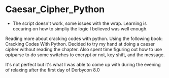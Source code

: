 # Caesar_Cipher_Python

* The script doesn't work, some issues with the wrap. Learning is occuring on how to simpliy the logic I believed was well enough.

Reading more about cracking codes with python. Using the following book: Cracking Codes With Python. Decided to try my hand at doing a caeser cipher without reading the chapter. Also spent time figuring out how to use optparse to do some switches to encrypt or not, key shift, and the message.

It's not perfect but it's what I was able to come up with during the evening of relaxing after the first day of Derbycon 8.0
